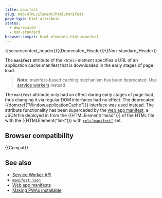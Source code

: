 ```yaml
---
title: manifest
slug: Web/HTML/Element/html/manifest
page-type: html-attribute
status:
  - deprecated
  - non-standard
browser-compat: html.elements.html.manifest
---
```


{{securecontext_header}}{{Deprecated_Header}}{{Non-standard_Header}}

The **`manifest`** attribute of the `<html>` element specifies a URL of an application cache manifest that is downloaded in the early stages of page load.

> **Note:** manifest-based caching mechanism has been deprecated. Use [service workers](/en-US/docs/Web/API/Service_Worker_API) instead.

The `manifest` attribute only had an effect during early stages of page load, thus changing it via regular DOM interfaces had no effect. The deprecated {{domxref("Window.applicationCache")}} interface was used instead. The attribute functionality has been superceded by the [web app manifest](/en-US/docs/Web/Manifest), a JSON file deployed in from the {{HTMLElement("head")}} of the HTML file with the {{HTMLElement("link")}} with [`rel="manifest"`](/en-US/docs/Web/HTML/Attributes/rel) set.

## Browser compatibility

{{Compat}}

## See also

- [Service Worker API](/en-US/docs/Web/API/Service_Worker_API)
- [`manifest.json`](/en-US/docs/Mozilla/Add-ons/WebExtensions/manifest.json)
- [Web app manifests](/en-US/docs/Web/Manifest)
- [Making PWAs installable](/en-US/docs/Web/Progressive_web_apps/Guides/Making_PWAs_installable)
